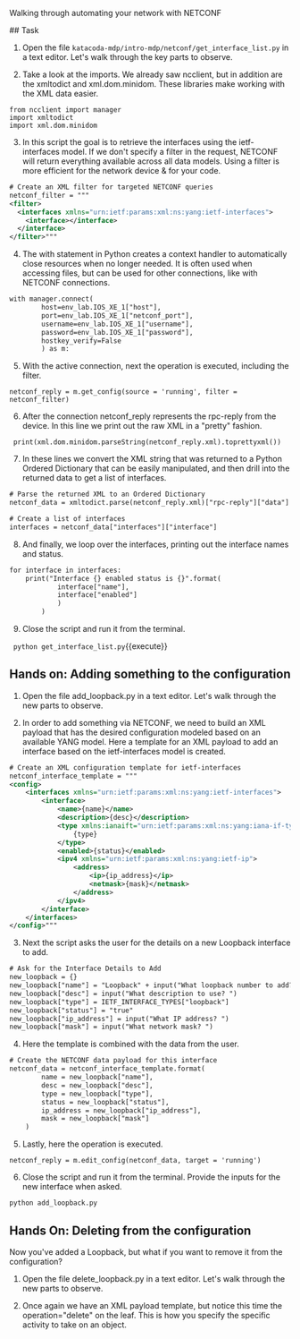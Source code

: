 Walking through automating your network with NETCONF

## Task

1. Open the file `katacoda-mdp/intro-mdp/netconf/get_interface_list.py` in a text editor. Let's walk through the key parts to observe. 

2. Take a look at the imports. We already saw ncclient, but in addition are the xmltodict and xml.dom.minidom. These libraries make working with the XML data easier. 

```
from ncclient import manager
import xmltodict
import xml.dom.minidom
```

3. In this script the goal is to retrieve the interfaces using the ietf-interfaces model. If we don't specify a filter in the request, NETCONF will return everything available across all data models. Using a filter is more efficient for the network device & for your code. 

```XML
# Create an XML filter for targeted NETCONF queries
netconf_filter = """
<filter>
  <interfaces xmlns="urn:ietf:params:xml:ns:yang:ietf-interfaces">
    <interface></interface>
  </interface>
</filter>"""
```

4. The with statement in Python creates a context handler to automatically close resources when no longer needed. It is often used when accessing files, but can be used for other connections, like with NETCONF connections. 

```XML
with manager.connect(
        host=env_lab.IOS_XE_1["host"],
        port=env_lab.IOS_XE_1["netconf_port"],
        username=env_lab.IOS_XE_1["username"],
        password=env_lab.IOS_XE_1["password"],
        hostkey_verify=False
        ) as m:
```

5. With the active connection, next the <get-config> operation is executed, including the filter. 

`netconf_reply = m.get_config(source = 'running', filter = netconf_filter)`

6. After the connection netconf_reply represents the rpc-reply from the device. In this line we print out the raw XML in a "pretty" fashion. 

` print(xml.dom.minidom.parseString(netconf_reply.xml).toprettyxml())`

7. In these lines we convert the XML string that was returned to a Python Ordered Dictionary that can be easily manipulated, and then drill into the returned data to get a list of interfaces. 

```XML
# Parse the returned XML to an Ordered Dictionary
netconf_data = xmltodict.parse(netconf_reply.xml)["rpc-reply"]["data"]

# Create a list of interfaces
interfaces = netconf_data["interfaces"]["interface"]
```

8. And finally, we loop over the interfaces, printing out the interface names and status. 

```XML
for interface in interfaces:
    print("Interface {} enabled status is {}".format(
            interface["name"],
            interface["enabled"]
            )
        )
```

9. Close the script and run it from the terminal. 

` python get_interface_list.py`{{execute}}

## Hands on: Adding something to the configuration

1. Open the file add_loopback.py in a text editor. Let's walk through the new parts to observe. 

2. In order to add something via NETCONF, we need to build an XML payload that has the desired configuration modeled based on an available YANG model. Here a template for an XML payload to add an interface based on the ietf-interfaces model is created. 

```XML
# Create an XML configuration template for ietf-interfaces
netconf_interface_template = """
<config>
    <interfaces xmlns="urn:ietf:params:xml:ns:yang:ietf-interfaces">
        <interface>
            <name>{name}</name>
            <description>{desc}</description>
            <type xmlns:ianaift="urn:ietf:params:xml:ns:yang:iana-if-type">
                {type}
            </type>
            <enabled>{status}</enabled>
            <ipv4 xmlns="urn:ietf:params:xml:ns:yang:ietf-ip">
                <address>
                    <ip>{ip_address}</ip>
                    <netmask>{mask}</netmask>
                </address>
            </ipv4>
        </interface>
    </interfaces>
</config>"""
```

3. Next the script asks the user for the details on a new Loopback interface to add. 

```XML
# Ask for the Interface Details to Add
new_loopback = {}
new_loopback["name"] = "Loopback" + input("What loopback number to add? ")
new_loopback["desc"] = input("What description to use? ")
new_loopback["type"] = IETF_INTERFACE_TYPES["loopback"]
new_loopback["status"] = "true"
new_loopback["ip_address"] = input("What IP address? ")
new_loopback["mask"] = input("What network mask? ")
```

4. Here the template is combined with the data from the user. 

```XML
# Create the NETCONF data payload for this interface
netconf_data = netconf_interface_template.format(
        name = new_loopback["name"],
        desc = new_loopback["desc"],
        type = new_loopback["type"],
        status = new_loopback["status"],
        ip_address = new_loopback["ip_address"],
        mask = new_loopback["mask"]
    )
```

5. Lastly, here the <edit-config> operation is executed. 

`netconf_reply = m.edit_config(netconf_data, target = 'running')`

6. Close the script and run it from the terminal. Provide the inputs for the new interface when asked. 

`python add_loopback.py`


## Hands On: Deleting from the configuration

Now you've added a Loopback, but what if you want to remove it from the configuration?

1. Open the file delete_loopback.py in a text editor. Let's walk through the new parts to observe. 

2. Once again we have an XML payload template, but notice this time the operation="delete" on the <interface> leaf. This is how you specify the specific activity to take on an object. 





